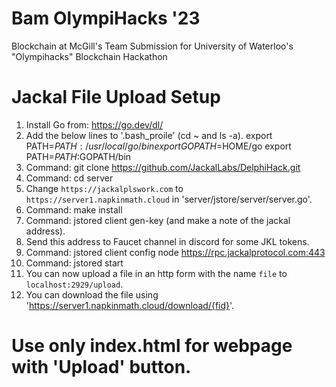 # Bam OlympiHacks '23
Blockchain at McGill's Team Submission for University of Waterloo's "Olympihacks" Blockchain Hackathon

# Jackal File Upload Setup

1. Install Go from: https://go.dev/dl/
2. Add the below lines to '.bash_proile' (cd ~ and ls -a).
   export PATH=$PATH:/usr/local/go/bin
   export GOPATH=$HOME/go
   export PATH=$PATH:$GOPATH/bin
3. Command: git clone https://github.com/JackalLabs/DelphiHack.git
4. Command: cd server
5. Change `https://jackalplswork.com` to `https://server1.napkinmath.cloud` in 'server/jstore/server/server.go'.
6. Command: make install
7. Command: jstored client gen-key (and make a note of the jackal address).
8. Send this address to Faucet channel in discord for some JKL tokens.
9. Command: jstored client config node https://rpc.jackalprotocol.com:443
10. Command: jstored start
11. You can now upload a file in an http form with the name `file` to `localhost:2929/upload`.
12. You can download the file using 'https://server1.napkinmath.cloud/download/{fid}'.

# Use only index.html for webpage with 'Upload' button.

